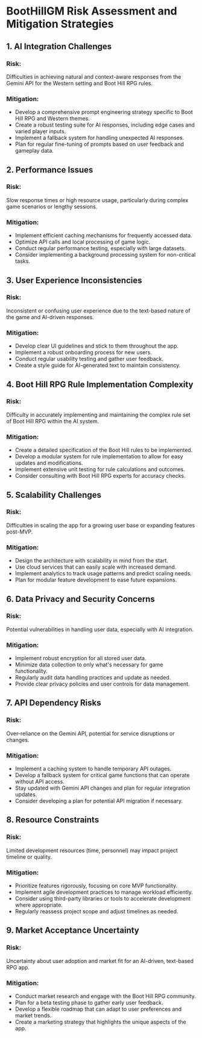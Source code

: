 # BootHillGM Risk Assessment and Mitigation Strategies

## 1. AI Integration Challenges

### Risk:
Difficulties in achieving natural and context-aware responses from the Gemini API for the Western setting and Boot Hill RPG rules.

### Mitigation:
- Develop a comprehensive prompt engineering strategy specific to Boot Hill RPG and Western themes.
- Create a robust testing suite for AI responses, including edge cases and varied player inputs.
- Implement a fallback system for handling unexpected AI responses.
- Plan for regular fine-tuning of prompts based on user feedback and gameplay data.

## 2. Performance Issues

### Risk:
Slow response times or high resource usage, particularly during complex game scenarios or lengthy sessions.

### Mitigation:
- Implement efficient caching mechanisms for frequently accessed data.
- Optimize API calls and local processing of game logic.
- Conduct regular performance testing, especially with large datasets.
- Consider implementing a background processing system for non-critical tasks.

## 3. User Experience Inconsistencies

### Risk:
Inconsistent or confusing user experience due to the text-based nature of the game and AI-driven responses.

### Mitigation:
- Develop clear UI guidelines and stick to them throughout the app.
- Implement a robust onboarding process for new users.
- Conduct regular usability testing and gather user feedback.
- Create a style guide for AI-generated text to maintain consistency.

## 4. Boot Hill RPG Rule Implementation Complexity

### Risk:
Difficulty in accurately implementing and maintaining the complex rule set of Boot Hill RPG within the AI system.

### Mitigation:
- Create a detailed specification of the Boot Hill rules to be implemented.
- Develop a modular system for rule implementation to allow for easy updates and modifications.
- Implement extensive unit testing for rule calculations and outcomes.
- Consider consulting with Boot Hill RPG experts for accuracy checks.

## 5. Scalability Challenges

### Risk:
Difficulties in scaling the app for a growing user base or expanding features post-MVP.

### Mitigation:
- Design the architecture with scalability in mind from the start.
- Use cloud services that can easily scale with increased demand.
- Implement analytics to track usage patterns and predict scaling needs.
- Plan for modular feature development to ease future expansions.

## 6. Data Privacy and Security Concerns

### Risk:
Potential vulnerabilities in handling user data, especially with AI integration.

### Mitigation:
- Implement robust encryption for all stored user data.
- Minimize data collection to only what's necessary for game functionality.
- Regularly audit data handling practices and update as needed.
- Provide clear privacy policies and user controls for data management.

## 7. API Dependency Risks

### Risk:
Over-reliance on the Gemini API, potential for service disruptions or changes.

### Mitigation:
- Implement a caching system to handle temporary API outages.
- Develop a fallback system for critical game functions that can operate without API access.
- Stay updated with Gemini API changes and plan for regular integration updates.
- Consider developing a plan for potential API migration if necessary.

## 8. Resource Constraints

### Risk:
Limited development resources (time, personnel) may impact project timeline or quality.

### Mitigation:
- Prioritize features rigorously, focusing on core MVP functionality.
- Implement agile development practices to manage workload efficiently.
- Consider using third-party libraries or tools to accelerate development where appropriate.
- Regularly reassess project scope and adjust timelines as needed.

## 9. Market Acceptance Uncertainty

### Risk:
Uncertainty about user adoption and market fit for an AI-driven, text-based RPG app.

### Mitigation:
- Conduct market research and engage with the Boot Hill RPG community.
- Plan for a beta testing phase to gather early user feedback.
- Develop a flexible roadmap that can adapt to user preferences and market trends.
- Create a marketing strategy that highlights the unique aspects of the app.
